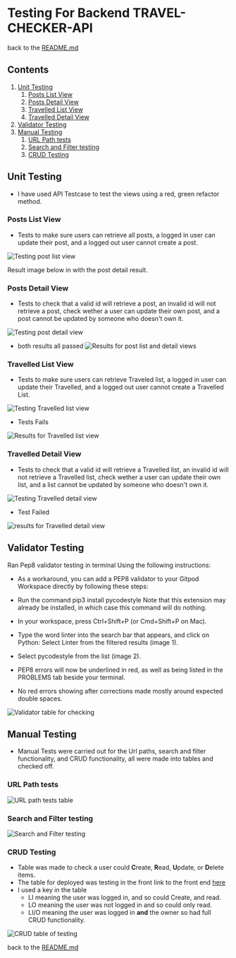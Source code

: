 # Testing For Backend TRAVEL-CHECKER-API
back to the [README.md](README.md)

## Contents
1. [Unit Testing](#unit-testing)
    1. [Posts List View](#posts-list-view)
    2. [Posts Detail View](#posts-detail-view)
    3. [Travelled List View](#travelled_posts-list-view)
    4. [Travelled Detail View](#travelled_posts-detail-view)
2. [Validator Testing](#validator-testing)
3. [Manual Testing](#manual-testing)
    1. [URL Path tests](#url-path-tests)
    2. [Search and Filter testing](#search-and-filter-testing)
    3. [CRUD Testing](#crud-testing)

## Unit Testing
- I have used API Testcase to test the views using a red, green refactor method.
### Posts List View
- Tests to make sure users can retrieve all posts, a logged in user can update their
post, and a logged out user cannot create a post.

![Testing post list view](./assets/documents/postslisttest.png)

Result image below in with the post detail result.

### Posts Detail View
- Tests to check that a valid id will retrieve a post, an invalid id will not retrieve a post, 
check wether a user can update their own post, and a post cannot be updated by someone
who doesn't own it.

![Testing post detail view](./assets/documents/postsdetailtest.png)

- both results all passed
![Results for post list and detail views](./assets/documents/poststestresult.png)


### Travelled List View
- Tests to make sure users can retrieve Traveled list, a logged in user can update their
Travelled, and a logged out user cannot create a Travelled List.

![Testing Travelled list view](./assets/documents/Travelledlist.png)

- Tests Fails

![Results for Travelled list view](./assets/documents/travelledresults.png)

### Travelled Detail View
- Tests to check that a valid id will retrieve a Travelled list, an invalid id will not retrieve a
Travelled list, check wether a user can update their own list, and a list cannot be updated by someone
who doesn't own it.

![Testing Travelled detail view](./assets/documents/Travellellisttest.png)



- Test Failed

![results for Travelled detail view](./assets/documents/travelledresults.png)



## Validator Testing

Ran Pep8 validator testing in terminal Using the following instructions:

- As a workaround, you can add a PEP8 validator to your Gitpod Workspace directly by following these steps:
- Run the command pip3 install pycodestyle  Note that this extension may already be installed, in which case this command will do nothing.
- In your workspace, press Ctrl+Shift+P (or Cmd+Shift+P on Mac).
- Type the word linter into the search bar that appears, and click on Python: Select Linter from the filtered results (image 1).
- Select pycodestyle from the list (image 2).
- PEP8 errors will now be underlined in red, as well as being listed in the PROBLEMS tab beside your terminal.

- No red errors showing after corrections made mostly around expected double spaces.

![Validator table for checking](./assets/documents/pep8.png)



## Manual Testing
- Manual Tests were carried out for the Url paths, search and filter functionality, and CRUD functionality, all were made into tables and checked off.

### URL Path tests
![URL path tests table](./assets/documents/mtesting.png)


### Search and Filter testing
![Search and Filter testing](./assets/documents/search.png)

### CRUD Testing
- Table was made to check a user could **C**reate, **R**ead, **U**pdate, or **D**elete items.
- The table for deployed was testing in the front link to the front end [here](https://github.com/Mrst12/pp5-frontend-react-appy-families/blob/main/TESTING.md)
- I used a key in the table 
    - LI meaning the user was logged in, and so could Create, and read.
    - LO meaning the user was not logged in and so could only read.
    - LI/O meaning the user was logged in **and** the owner so had full CRUD functionality.

![CRUD table of testing](./assets/documents/crud.png)

back to the [README.md](README.md)